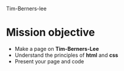 Tim-Berners-lee

Mission objective
=================

* Make a page on **Tim-Berners-Lee**
* Understand the principles of **html** and **css**
* Present your page and code

